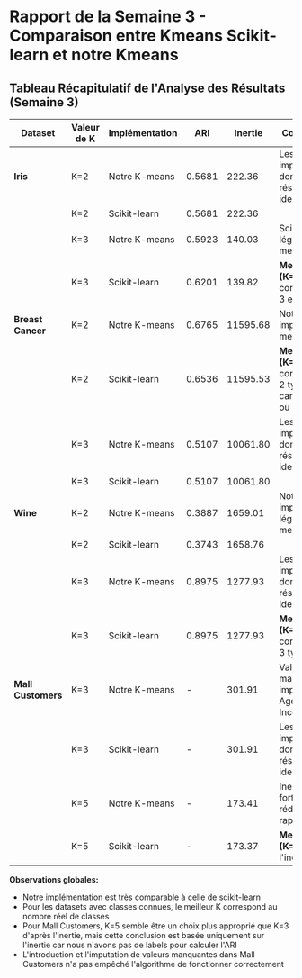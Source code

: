 # Rapport de la Semaine 3 - Comparaison entre Kmeans Scikit-learn et notre Kmeans

## Tableau Récapitulatif de l'Analyse des Résultats (Semaine 3)

| Dataset | Valeur de K | Implémentation | ARI | Inertie | Commentaires |
|---------|-------------|----------------|-----|---------|--------------|
| **Iris** | K=2 | Notre K-means | 0.5681 | 222.36 | Les deux implémentations donnent des résultats identiques |
|  | K=2 | Scikit-learn | 0.5681 | 222.36 |  |
|  | K=3 | Notre K-means | 0.5923 | 140.03 | Scikit-learn légèrement meilleur en ARI |
|  | K=3 | Scikit-learn | 0.6201 | 139.82 | **Meilleur choix (K=3)**, correspond aux 3 espèces d'iris |
| **Breast Cancer** | K=2 | Notre K-means | 0.6765 | 11595.68 | Notre implémentation meilleure en ARI |
|  | K=2 | Scikit-learn | 0.6536 | 11595.53 | **Meilleur choix (K=2)**, correspond aux 2 types de cancer (malin ou bénin) |
|  | K=3 | Notre K-means | 0.5107 | 10061.80 | Les deux implémentations donnent des résultats identiques |
|  | K=3 | Scikit-learn | 0.5107 | 10061.80 |  |
| **Wine** | K=2 | Notre K-means | 0.3887 | 1659.01 | Notre implémentation légèrement meilleure en ARI |
|  | K=2 | Scikit-learn | 0.3743 | 1658.76 |  |
|  | K=3 | Notre K-means | 0.8975 | 1277.93 | Les deux implémentations donnent des résultats identiques |
|  | K=3 | Scikit-learn | 0.8975 | 1277.93 | **Meilleur choix (K=3)**, correspond aux 3 types de vins |
| **Mall Customers** | K=3 | Notre K-means | - | 301.91 | Valeurs manquantes imputées dans Age et Annual Income |
|  | K=3 | Scikit-learn | - | 301.91 | Les deux implémentations donnent des résultats identiques |
|  | K=5 | Notre K-means | - | 173.41 | Inertie fortement réduite par rapport à K=3 |
|  | K=5 | Scikit-learn | - | 173.37 | **Meilleur choix (K=5)** selon l'inertie |

**Observations globales:**
- Notre implémentation est très comparable à celle de scikit-learn
- Pour les datasets avec classes connues, le meilleur K correspond au nombre réel de classes
- Pour Mall Customers, K=5 semble être un choix plus approprié que K=3 d'après l'inertie, mais cette conclusion est basée uniquement sur l'inertie car nous n'avons pas de labels pour calculer l'ARI
- L'introduction et l'imputation de valeurs manquantes dans Mall Customers n'a pas empêché l'algorithme de fonctionner correctement